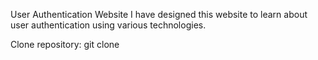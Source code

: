 User Authentication Website
I have designed this website to learn about user authentication using various technologies.

Clone repository: 
git clone 
